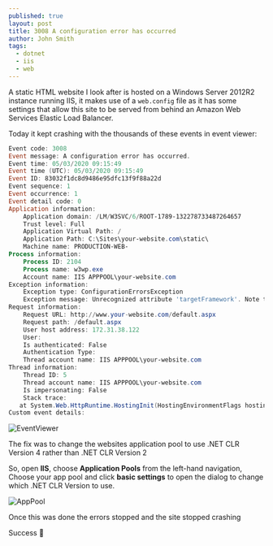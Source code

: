 ```yaml
---
published: true
layout: post
title: 3008 A configuration error has occurred
author: John Smith
tags:
  - dotnet
  - iis
  - web
---
```

A static HTML website I look after is hosted on a Windows Server 2012R2 instance running IIS, it makes use of a `web.config` file as it has some settings that allow this site to be served from behind an Amazon Web Services Elastic Load Balancer.

Today it kept crashing with the thousands of these events in event viewer:

```powershell
Event code: 3008
Event message: A configuration error has occurred.
Event time: 05/03/2020 09:15:49
Event time (UTC): 05/03/2020 09:15:49
Event ID: 83032f1dc8d9486e95dfc13f9f88a22d
Event sequence: 1
Event occurrence: 1
Event detail code: 0
Application information:
    Application domain: /LM/W3SVC/6/ROOT-1789-132278733487264657
    Trust level: Full
    Application Virtual Path: /
    Application Path: C:\Sites\your-website.com\static\
    Machine name: PRODUCTION-WEB-
Process information:
    Process ID: 2104
    Process name: w3wp.exe
    Account name: IIS APPPOOL\your-website.com
Exception information:
    Exception type: ConfigurationErrorsException
    Exception message: Unrecognized attribute 'targetFramework'. Note that attribute names are case-sensitive. (C:\Sites\your-website.com\static\web.config line 4)
Request information:
    Request URL: http://www.your-website.com/default.aspx
    Request path: /default.aspx
    User host address: 172.31.38.122
    User:
    Is authenticated: False
    Authentication Type:
    Thread account name: IIS APPPOOL\your-website.com
Thread information:
    Thread ID: 5
    Thread account name: IIS APPPOOL\your-website.com
    Is impersonating: False
    Stack trace:
   at System.Web.HttpRuntime.HostingInit(HostingEnvironmentFlags hostingFlags)
Custom event details:
```

![EventViewer](https://i.imgur.com/tO2yXq5.png "EventViewer")

The fix was to change the websites application pool to use .NET CLR Version 4 rather than .NET CLR Version 2

So, open **IIS**, choose **Application Pools** from the left-hand navigation, Choose your app pool and click **basic settings** to open the dialog to change which .NET CLR Version to use.

![AppPool](https://i.imgur.com/UuKgIM7.png "AppPool")

Once this was done the errors stopped and the site stopped crashing

Success 🎉
